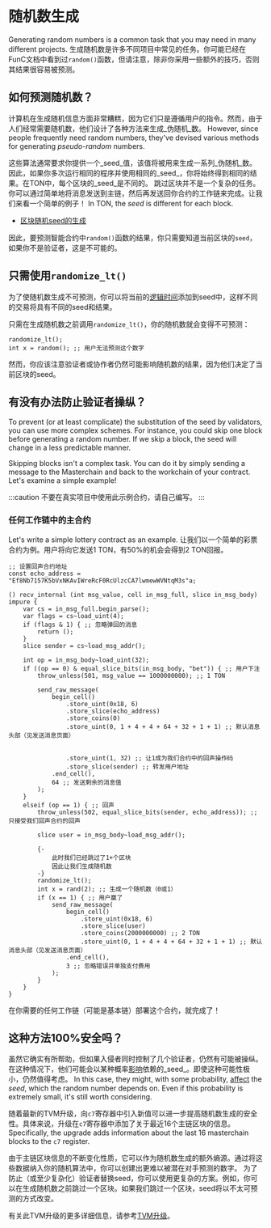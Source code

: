 # 随机数生成

Generating random numbers is a common task that you may need in many different projects. 生成随机数是许多不同项目中常见的任务。你可能已经在FunC文档中看到过`random()`函数，但请注意，除非你采用一些额外的技巧，否则其结果很容易被预测。

## 如何预测随机数？

计算机在生成随机信息方面非常糟糕，因为它们只是遵循用户的指令。然而，由于人们经常需要随机数，他们设计了各种方法来生成_伪随机_数。 However, since people frequently need random numbers, they've devised various methods for generating _pseudo-random_ numbers.

这些算法通常要求你提供一个_seed_值，该值将被用来生成一系列_伪随机_数。因此，如果你多次运行相同的程序并使用相同的_seed_，你将始终得到相同的结果。在TON中，每个区块的_seed_是不同的。 跳过区块并不是一个复杂的任务。你可以通过简单地将消息发送到主链，然后再发送回你合约的工作链来完成。让我们来看一个简单的例子！ In TON, the _seed_ is different for each block.

- [区块随机seed的生成](/develop/smart-contracts/security/random)

因此，要预测智能合约中`random()`函数的结果，你只需要知道当前区块的`seed`，如果你不是验证者，这是不可能的。

## 只需使用`randomize_lt()`

为了使随机数生成不可预测，你可以将当前的[逻辑时间](/develop/smart-contracts/guidelines/message-delivery-guarantees#what-is-a-logical-time)添加到seed中，这样不同的交易将具有不同的seed和结果。

只需在生成随机数之前调用`randomize_lt()`，你的随机数就会变得不可预测：

```func
randomize_lt();
int x = random(); ;; 用户无法预测这个数字
```

然而，你应该注意验证者或协作者仍然可能影响随机数的结果，因为他们决定了当前区块的seed。

## 有没有办法防止验证者操纵？

To prevent (or at least complicate) the substitution of the seed by validators, you can use more complex schemes. For instance, you could skip one block before generating a random number. If we skip a block, the seed will change in a less predictable manner.

Skipping blocks isn't a complex task. You can do it by simply sending a message to the Masterchain and back to the workchain of your contract. Let's examine a simple example!

:::caution
不要在真实项目中使用此示例合约，请自己编写。
:::

### 任何工作链中的主合约

Let's write a simple lottery contract as an example. 让我们以一个简单的彩票合约为例。用户将向它发送1 TON，有50%的机会会得到2 TON回报。

```func
;; 设置回声合约地址
const echo_address = "Ef8Nb7157K5bVxNKAvIWreRcF0RcUlzcCA7lwmewWVNtqM3s"a;

() recv_internal (int msg_value, cell in_msg_full, slice in_msg_body) impure {
    var cs = in_msg_full.begin_parse();
    var flags = cs~load_uint(4);
    if (flags & 1) { ;; 忽略弹回的消息
        return ();
    }
    slice sender = cs~load_msg_addr();

    int op = in_msg_body~load_uint(32);
    if ((op == 0) & equal_slice_bits(in_msg_body, "bet")) { ;; 用户下注
        throw_unless(501, msg_value == 1000000000); ;; 1 TON

        send_raw_message(
            begin_cell()
                .store_uint(0x18, 6)
                .store_slice(echo_address)
                .store_coins(0)
                .store_uint(0, 1 + 4 + 4 + 64 + 32 + 1 + 1) ;; 默认消息头部（见发送消息页面）


                .store_uint(1, 32) ;; 让1成为我们合约中的回声操作码
                .store_slice(sender) ;; 转发用户地址
            .end_cell(),
            64 ;; 发送剩余的消息值
        );
    }
    elseif (op == 1) { ;; 回声
        throw_unless(502, equal_slice_bits(sender, echo_address)); ;; 只接受我们回声合约的回声

        slice user = in_msg_body~load_msg_addr();

        {-
            此时我们已经跳过了1+个区块
            因此让我们生成随机数
        -}
        randomize_lt();
        int x = rand(2); ;; 生成一个随机数（0或1）
        if (x == 1) { ;; 用户赢了
            send_raw_message(
                begin_cell()
                    .store_uint(0x18, 6)
                    .store_slice(user)
                    .store_coins(2000000000) ;; 2 TON
                    .store_uint(0, 1 + 4 + 4 + 64 + 32 + 1 + 1) ;; 默认消息头部（见发送消息页面）
                .end_cell(),
                3 ;; 忽略错误并单独支付费用
            );
        }
    }
}
```

在你需要的任何工作链（可能是基本链）部署这个合约，就完成了！

## 这种方法100%安全吗？

虽然它确实有所帮助，但如果入侵者同时控制了几个验证者，仍然有可能被操纵。在这种情况下，他们可能会以某种概率[影响](/develop/smart-contracts/security/random#conclusion)依赖的_seed_。即使这种可能性极小，仍然值得考虑。 In this case, they might, with some probability, [affect](/develop/smart-contracts/security/random#conclusion) the _seed_, which the random number depends on. Even if this probability is extremely small, it's still worth considering.

随着最新的TVM升级，向`c7`寄存器中引入新值可以进一步提高随机数生成的安全性。具体来说，升级在`c7`寄存器中添加了关于最近16个主链区块的信息。 Specifically, the upgrade adds information about the last 16 masterchain blocks to the `c7` register.

由于主链区块信息的不断变化性质，它可以作为随机数生成的额外熵源。通过将这些数据纳入你的随机算法中，你可以创建出更难以被潜在对手预测的数字。 为了防止（或至少复杂化）验证者替换seed，你可以使用更复杂的方案。例如，你可以在生成随机数之前跳过一个区块。如果我们跳过一个区块，seed将以不太可预测的方式改变。

有关此TVM升级的更多详细信息，请参考[TVM升级](/learn/tvm-instructions/tvm-upgrade-2023-07)。
